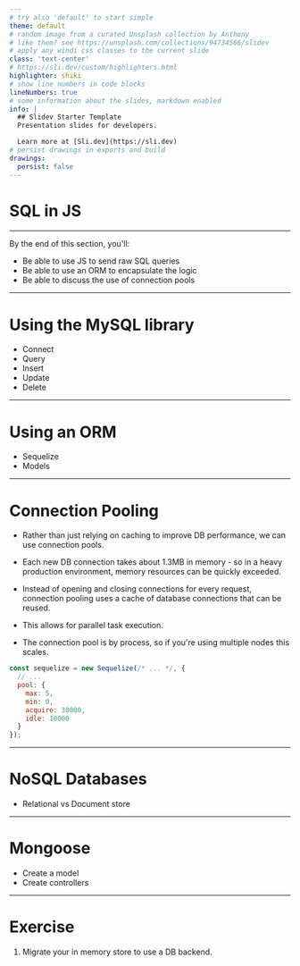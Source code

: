 ```yaml
---
# try also 'default' to start simple
theme: default
# random image from a curated Unsplash collection by Anthony
# like them? see https://unsplash.com/collections/94734566/slidev
# apply any windi css classes to the current slide
class: 'text-center'
# https://sli.dev/custom/highlighters.html
highlighter: shiki
# show line numbers in code blocks
lineNumbers: true
# some information about the slides, markdown enabled
info: |
  ## Slidev Starter Template
  Presentation slides for developers.

  Learn more at [Sli.dev](https://sli.dev)
# persist drawings in exports and build
drawings:
  persist: false
---
```


# SQL in JS

---

By the end of this section, you'll:

- Be able to use JS to send raw SQL queries
- Be able to use an ORM to encapsulate the logic
- Be able to discuss the use of connection pools

---

# Using the MySQL library

- Connect
- Query
- Insert
- Update
- Delete

---

# Using an ORM

- Sequelize
- Models

--- 

# Connection Pooling

<v-clicks>

- Rather than just relying on caching to improve DB performance, we can use connection pools.

- Each new DB connection takes about 1.3MB in memory - so in a heavy production environment, memory resources can be quickly exceeded.

- Instead of opening and closing connections for every request, connection pooling uses a cache of database connections that can be reused.

- This allows for parallel task execution.

- The connection pool is by process, so if you're using multiple nodes this scales.

</v-clicks>

<div v-click="6">

```js 
const sequelize = new Sequelize(/* ... */, {
  // ...
  pool: {
    max: 5,
    min: 0,
    acquire: 30000,
    idle: 10000
  }
});
```

</div>

---

# NoSQL Databases

- Relational vs Document store


---

# Mongoose

- Create a model
- Create controllers

---


# Exercise

1. Migrate your in memory store to use a DB backend.